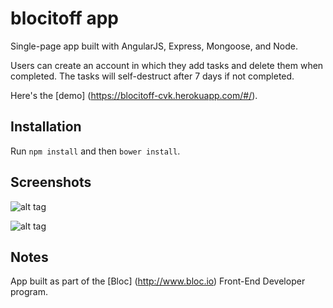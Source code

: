blocitoff app
=============

Single-page app built with AngularJS, Express, Mongoose, and Node. 

Users can create an account in which they add tasks and delete them when completed.  The tasks will self-destruct after 7 days if not completed. 

Here's the [demo] (https://blocitoff-cvk.herokuapp.com/#/).


Installation
------------
Run `npm install` and then `bower install`.


Screenshots
------------
![alt tag](https://github.com/carmenvkrol/blocitoff/blocitoff-screenshot-homepage.png)

![alt tag](https://github.com/carmenvkrol/blocitoff/blocitoff-screenshot-taskspage.png)


Notes
-----
App built as part of the [Bloc] (http://www.bloc.io) Front-End Developer program.





